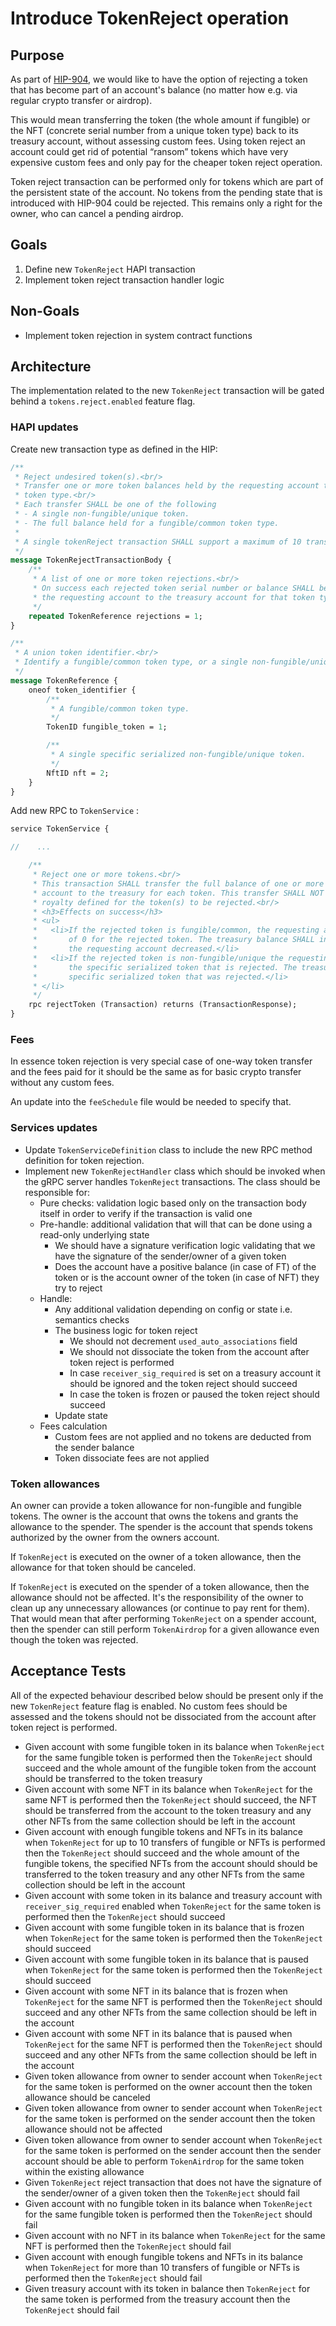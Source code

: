 # Introduce TokenReject operation

## Purpose

As part of [HIP-904](https://hips.hedera.com/hip/hip-904), we would like to have the option of rejecting a token that has become part of an account's balance (no matter how e.g. via regular crypto transfer or airdrop).

This would mean transferring the token (the whole amount if fungible) or the NFT (concrete serial number from a unique token type) back to its treasury account, without assessing custom fees. Using token reject an account could get rid of potential “ransom” tokens which have very expensive custom fees and only pay for the cheaper token reject operation.

Token reject transaction can be performed only for tokens which are part of the persistent state of the account. No tokens from the pending state that is introduced with HIP-904 could be rejected. This remains only a right for the owner, who can cancel a pending airdrop.

## Goals

1. Define new `TokenReject` HAPI transaction
2. Implement token reject transaction handler logic

## Non-Goals

- Implement token rejection in system contract functions

## Architecture

The implementation related to the new `TokenReject` transaction will be gated behind a `tokens.reject.enabled` feature flag.

### HAPI updates

Create new transaction type as defined in the HIP:

```protobuf
/**
 * Reject undesired token(s).<br/>
 * Transfer one or more token balances held by the requesting account to the treasury for each
 * token type.<br/>
 * Each transfer SHALL be one of the following
 * - A single non-fungible/unique token.
 * - The full balance held for a fungible/common token type.
 *
 * A single tokenReject transaction SHALL support a maximum of 10 transfers.
 */
message TokenRejectTransactionBody {
    /**
     * A list of one or more token rejections.<br/>
     * On success each rejected token serial number or balance SHALL be transferred from
     * the requesting account to the treasury account for that token type.
     */
    repeated TokenReference rejections = 1;
}

/**
 * A union token identifier.<br/>
 * Identify a fungible/common token type, or a single non-fungible/unique token serial.
 */
message TokenReference {
    oneof token_identifier {
        /**
         * A fungible/common token type.
         */
        TokenID fungible_token = 1;

        /**
         * A single specific serialized non-fungible/unique token.
         */
        NftID nft = 2;
    }
}
```

Add new RPC to `TokenService` :

```protobuf
service TokenService {

//    ...

    /**
     * Reject one or more tokens.<br/>
     * This transaction SHALL transfer the full balance of one or more tokens from the requesting
     * account to the treasury for each token. This transfer SHALL NOT charge any custom fee or
     * royalty defined for the token(s) to be rejected.<br/>
     * <h3>Effects on success</h3>
     * <ul>
     *   <li>If the rejected token is fungible/common, the requesting account SHALL have a balance
     *       of 0 for the rejected token. The treasury balance SHALL increase by the amount that
     *       the requesting account decreased.</li>
     *   <li>If the rejected token is non-fungible/unique the requesting account SHALL NOT hold
     *       the specific serialized token that is rejected. The treasury account SHALL hold each
     *       specific serialized token that was rejected.</li>
     * </li>
     */
    rpc rejectToken (Transaction) returns (TransactionResponse);
}
```

### Fees

In essence token rejection is very special case of one-way token transfer and the fees paid for it should be the same as for basic crypto transfer without any custom fees.

An update into the `feeSchedule` file would be needed to specify that.

### Services updates

- Update `TokenServiceDefinition` class to include the new RPC method definition for token rejection.
- Implement new `TokenRejectHandler` class which should be invoked when the gRPC server handles `TokenReject` transactions. The class should be responsible for:
    - Pure checks: validation logic based only on the transaction body itself in order to verify if the transaction is valid one
    - Pre-handle: additional validation that will that can be done using a read-only underlying state
        - We should have a signature verification logic validating that we have the signature of the sender/owner of a given token
        - Does the account have a positive balance (in case of FT) of the token or is the account owner of the token (in case of NFT) they try to reject
    - Handle:
        - Any additional validation depending on config or state i.e. semantics checks
        - The business logic for token reject
            - We should not decrement `used_auto_associations` field
            - We should not dissociate the token from the account after token reject is performed
            - In case `receiver_sig_required` is set on a treasury account it should be ignored and the token reject should succeed
            - In case the token is frozen or paused the token reject should succeed
        - Update state
    - Fees calculation
        - Custom fees are not applied and no tokens are deducted from the sender balance
        - Token dissociate fees are not applied

### Token allowances
An owner can provide a token allowance for non-fungible and fungible tokens. The owner is the account that owns the tokens and grants the allowance to the spender. The spender is the account that spends tokens authorized by the owner from the owners account.

If `TokenReject` is executed on the owner of a token allowance, then the allowance for that token should be canceled.

If `TokenReject` is executed on the spender of a token allowance, then the allowance should not be affected. It's the responsibility of the owner to clean up any unnecessary allowances (or continue to pay rent for them).
That would mean that after performing `TokenReject` on a spender account, then the spender can still perform `TokenAirdrop` for a given allowance even though the token was rejected.

## Acceptance Tests

All of the expected behaviour described below should be present only if the new `TokenReject` feature flag is enabled. No custom fees should be assessed and the tokens should not be dissociated from the account after token reject is performed.

- Given account with some fungible token in its balance when `TokenReject` for the same fungible token is performed then the `TokenReject` should succeed and the whole amount of the fungible token from the account should be transferred to the token treasury
- Given account with some NFT in its balance when `TokenReject` for the same NFT is performed then the `TokenReject` should succeed, the NFT should be transferred from the account to the token treasury and any other NFTs from the same collection should be left in the account
- Given account with enough fungible tokens and NFTs in its balance when `TokenReject` for up to 10 transfers of fungible or NFTs is performed then the `TokenReject` should succeed and the whole amount of the fungible tokens, the specified NFTs from the account should should be transferred to the token treasury and any other NFTs from the same collection should be left in the account
- Given account with some token in its balance and treasury account with `receiver_sig_required` enabled when `TokenReject` for the same token is performed then the `TokenReject` should succeed
- Given account with some fungible token in its balance that is frozen when `TokenReject` for the same token is performed then the `TokenReject` should succeed
- Given account with some fungible token in its balance that is paused when `TokenReject` for the same token is performed then the `TokenReject` should succeed
- Given account with some NFT in its balance that is frozen when `TokenReject` for the same NFT is performed then the `TokenReject` should succeed and any other NFTs from the same collection should be left in the account
- Given account with some NFT in its balance that is paused when `TokenReject` for the same NFT is performed then the `TokenReject` should succeed and any other NFTs from the same collection should be left in the account
- Given token allowance from owner to sender account when `TokenReject` for the same token is performed on the owner account then the token allowance should be canceled
- Given token allowance from owner to sender account when `TokenReject` for the same token is performed on the sender account then the token allowance should not be affected
- Given token allowance from owner to sender account when `TokenReject` for the same token is performed on the sender account then the sender account should be able to perform `TokenAirdrop` for the same token within the existing allowance
- Given `TokenReject` reject transaction that does not have the signature of the sender/owner of a given token then the `TokenReject` should fail
- Given account with no fungible token in its balance when `TokenReject` for the same fungible token is performed then the `TokenReject` should fail
- Given account with no NFT in its balance when `TokenReject` for the same NFT is performed then the `TokenReject` should fail
- Given account with enough fungible tokens and NFTs in its balance when `TokenReject` for more than 10 transfers of fungible or NFTs is performed then the `TokenReject` should fail
- Given treasury account with its token in balance then `TokenReject` for the same token is performed from the treasury account then the `TokenReject` should fail

